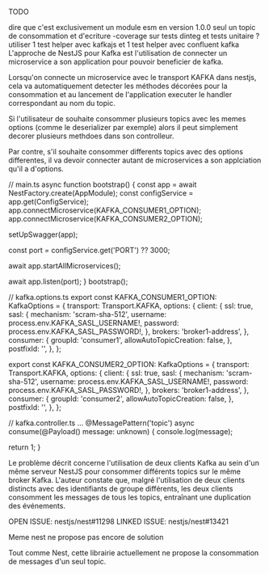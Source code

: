 TODO

dire que c'est exclusivement un module esm
en version 1.0.0 seul un topic de consommation et d'ecriture -coverage sur tests dinteg et tests unitaire ?
utiliser 1 test helper avec kafkajs et 1 test helper avec confluent kafka
L'approche de NestJS pour Kafka est l'utilisation de connecter un microservice a son application pour pouvoir beneficier de kafka.

Lorsqu'on connecte un microservice avec le transport KAFKA dans nestjs, cela va automatiquement detecter les méthodes décorées pour la consommation et au lancement de l'application executer le handler correspondant au nom du topic.

Si l'utilisateur de souhaite consommer plusieurs topics avec les memes options (comme le deserializer par exemple) alors il peut simplement decorer plusieurs methdoes dans son controlleur.

Par contre, s'il souhaite consommer differents topics avec des options differentes, il va devoir connecter autant de microservices a son applciation qu'il a d'options.

// main.ts async function bootstrap() { const app = await NestFactory.create(AppModule); const configService = app.get(ConfigService); app.connectMicroservice(KAFKA_CONSUMER1_OPTION); app.connectMicroservice(KAFKA_CONSUMER2_OPTION);

setUpSwagger(app);

const port = configService.get('PORT') ?? 3000;

await app.startAllMicroservices();

await app.listen(port); } bootstrap();

// kafka.options.ts export const KAFKA_CONSUMER1_OPTION: KafkaOptions = { transport: Transport.KAFKA, options: { client: { ssl: true, sasl: { mechanism: 'scram-sha-512', username: process.env.KAFKA_SASL_USERNAME!, password: process.env.KAFKA_SASL_PASSWORD!, }, brokers: 'broker1-address', }, consumer: { groupId: 'consumer1', allowAutoTopicCreation: false, }, postfixId: '', }, };

export const KAFKA_CONSUMER2_OPTION: KafkaOptions = { transport: Transport.KAFKA, options: { client: { ssl: true, sasl: { mechanism: 'scram-sha-512', username: process.env.KAFKA_SASL_USERNAME!, password: process.env.KAFKA_SASL_PASSWORD!, }, brokers: 'broker1-address', }, consumer: { groupId: 'consumer2', allowAutoTopicCreation: false, }, postfixId: '', }, };

// kafka.controller.ts ... @MessagePattern('topic') async consume(@Payload() message: unknown) { console.log(message);

return 1; }

Le problème décrit concerne l'utilisation de deux clients Kafka au sein d'un même serveur NestJS pour consommer différents topics sur le même broker Kafka. L'auteur constate que, malgré l'utilisation de deux clients distincts avec des identifiants de groupe différents, les deux clients consomment les messages de tous les topics, entraînant une duplication des événements.

OPEN ISSUE: nestjs/nest#11298 LINKED ISSUE: nestjs/nest#13421

Meme nest ne propose pas encore de solution

Tout comme Nest, cette librairie actuellement ne propose la consommation de messages d'un seul topic.
